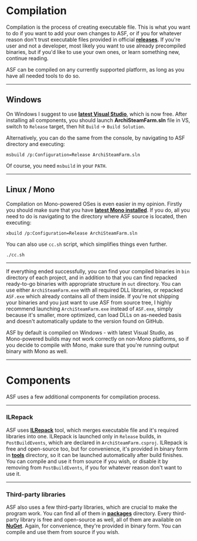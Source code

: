 # Compilation

Compilation is the process of creating executable file. This is what you want to do if you want to add your own changes to ASF, or if you for whatever reason don't trust executable files provided in official **[releases](https://github.com/JustArchi/ArchiSteamFarm/releases)**. If you're user and not a developer, most likely you want to use already precompiled binaries, but if you'd like to use your own ones, or learn something new, continue reading.

ASF can be compiled on any currently supported platform, as long as you have all needed tools to do so.

---

## Windows

On Windows I suggest to use **[latest Visual Studio](https://www.visualstudio.com/vs/community)**, which is now free. After installing all components, you should launch **ArchiSteamFarm.sln** file in VS, switch to ```Release``` target, then hit ```Build``` -> ```Build Solution```.

Alternatively, you can do the same from the console, by navigating to ASF directory and executing:

```
msbuild /p:Configuration=Release ArchiSteamFarm.sln
```

Of course, you need ```msbuild``` in your ```PATH```.

---

## Linux / Mono

Compilation on Mono-powered OSes is even easier in my opinion. Firstly you should make sure that you have **[latest Mono installed](https://github.com/JustArchi/ArchiSteamFarm/wiki/Mono)**. If you do, all you need to do is navigating to the directory where ASF source is located, then executing:

```
xbuild /p:Configuration=Release ArchiSteamFarm.sln
```

You can also use ```cc.sh``` script, which simplifies things even further.

```
./cc.sh
```

---

If everything ended successfully, you can find your compiled binaries in ```bin``` directory of each project, and in addition to that you can find repacked ready-to-go binaries with appropriate structure in ```out``` directory. You can use either ```ArchiSteamFarm.exe``` with all required DLL libraries, or repacked ```ASF.exe``` which already contains all of them inside. If you're not shipping your binaries and you just want to use ASF from source tree, I highly recommend launching ```ArchiSteamFarm.exe``` instead of ```ASF.exe```, simply because it's smaller, more optimized, can load DLLs on as-needed basis and doesn't automatically update to the version found on GitHub.

ASF by default is compiled on Windows - with latest Visual Studio, as Mono-powered builds may not work correctly on non-Mono platforms, so if you decide to compile with Mono, make sure that you're running output binary with Mono as well.

---

# Components

ASF uses a few additional components for compilation process.

---

### ILRepack

ASF uses **[ILRepack](https://github.com/gluck/il-repack)** tool, which merges executable file and it's required libraries into one. ILRepack is launched only in ```Release``` builds, in ```PostBuildEvents```, which are declared in ```ArchiSteamFarm.csproj```. ILRepack is free and open-source too, but for convenience, it's provided in binary form in **[tools](https://github.com/JustArchi/ArchiSteamFarm/tree/master/tools)** directory, so it can be launched automatically after build finishes. You can compile and use it from source if you wish, or disable it by removing from ```PostBuildEvents```, if you for whatever reason don't want to use it.

---

### Third-party libraries

ASF also uses a few third-party libraries, which are crucial to make the program work. You can find all of them in **[packages](https://github.com/JustArchi/ArchiSteamFarm/tree/master/packages)** directory. Every third-party library is free and open-source as well, all of them are available on **[NuGet](https://www.nuget.org/)**. Again, for convenience, they're provided in binary form. You can compile and use them from source if you wish.